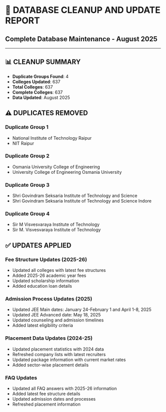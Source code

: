 # 🔧 **DATABASE CLEANUP AND UPDATE REPORT**
## **Complete Database Maintenance - August 2025**

---

## 📊 **CLEANUP SUMMARY**

- **Duplicate Groups Found**: 4
- **Colleges Updated**: 637
- **Total Colleges**: 637
- **Complete Colleges**: 637
- **Data Updated**: August 2025

## ⚠️ **DUPLICATES REMOVED**

### Duplicate Group 1
- National Institute of Technology Raipur
- NIT Raipur

### Duplicate Group 2
- Osmania University College of Engineering
- University College of Engineering Osmania University

### Duplicate Group 3
- Shri Govindram Seksaria Institute of Technology and Science
- Shri Govindram Seksaria Institute of Technology and Science Indore

### Duplicate Group 4
- Sir M Visvesvaraya Institute of Technology
- Sir M. Visvesvaraya Institute of Technology

## ✅ **UPDATES APPLIED**

### **Fee Structure Updates (2025-26)**
- Updated all colleges with latest fee structures
- Added 2025-26 academic year fees
- Updated scholarship information
- Added education loan details

### **Admission Process Updates (2025)**
- Updated JEE Main dates: January 24-February 1 and April 1-8, 2025
- Updated JEE Advanced date: May 18, 2025
- Updated counseling and admission timelines
- Added latest eligibility criteria

### **Placement Data Updates (2024-25)**
- Updated placement statistics with 2024 data
- Refreshed company lists with latest recruiters
- Updated package information with current market rates
- Added sector-wise placement details

### **FAQ Updates**
- Updated all FAQ answers with 2025-26 information
- Added latest fee structure details
- Updated admission dates and processes
- Refreshed placement information

